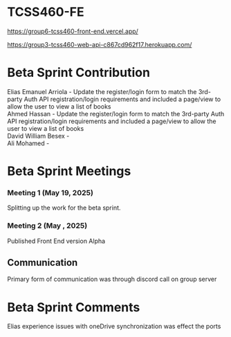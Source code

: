 # TCSS460-FE

https://group6-tcss460-front-end.vercel.app/

https://group3-tcss460-web-api-c867cd962f17.herokuapp.com/


# Beta Sprint Contribution

Elias Emanuel Arriola - Update the register/login form to match the 3rd-party Auth API registration/login requirements and included a page/view to allow the user to view a list of books  
Ahmed Hassan - Update the register/login form to match the 3rd-party Auth API registration/login requirements and included a page/view to allow the user to view a list of books   
David William Besex -      
Ali Mohamed -   

# Beta Sprint Meetings

### Meeting 1 (May 19, 2025)

Splitting up the work for the beta sprint.

### Meeting 2 (May , 2025)

Published Front End version Alpha

## Communication

Primary form of communication was through discord call on group server

# Beta Sprint Comments

Elias experience issues with oneDrive synchronization was effect the ports
